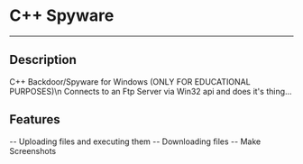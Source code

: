# C++ Spyware
---------------------------------------------------------------

## Description
C++ Backdoor/Spyware for Windows (ONLY FOR EDUCATIONAL PURPOSES)\n
Connects to an Ftp Server via Win32 api and does it's thing...


## Features
-- Uploading files and executing them
-- Downloading files
-- Make Screenshots
